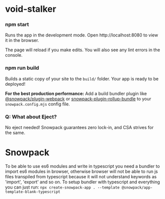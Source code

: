 # void-stalker
### npm start

Runs the app in the development mode.
Open http://localhost:8080 to view it in the browser.

The page will reload if you make edits.
You will also see any lint errors in the console.

### npm run build

Builds a static copy of your site to the `build/` folder.
Your app is ready to be deployed!

**For the best production performance:** Add a build bundler plugin like [@snowpack/plugin-webpack](https://github.com/snowpackjs/snowpack/tree/main/plugins/plugin-webpack) or [snowpack-plugin-rollup-bundle](https://github.com/ParamagicDev/snowpack-plugin-rollup-bundle) to your `snowpack.config.mjs` config file.

### Q: What about Eject?

No eject needed! Snowpack guarantees zero lock-in, and CSA strives for the same.


# Snowpack
To be able to use es6 modules and write in typescript you need a bundler to import es6 modules in browser, otherwise browser will not be able to run js files transpiled from typescript because it will not understand keywords as 'import', 'export' and so on.
To setup bundler with typescript and everything you can just run:
`npx create-snowpack-app . --template @snowpack/app-template-blank-typescript`